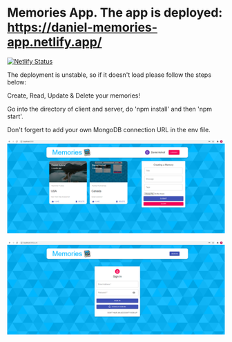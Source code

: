 # Memories App. The app is deployed: https://daniel-memories-app.netlify.app/

[![Netlify Status](https://api.netlify.com/api/v1/badges/d0fac536-c9da-4f6a-89ef-4587d91bde71/deploy-status)](https://app.netlify.com/sites/daniel-memories-app/deploys) 

The deployment is unstable, so if it doesn't load please follow the steps below:

Create, Read, Update & Delete your memories!

Go into the directory of client and server, do 'npm install' and then 'npm start'.

Don't forgert to add your own MongoDB connection URL in the env file.

![Screenshot](https://github.com/danielashrafk/memories-project/blob/main/client/public/memories%20-%201.png)

![Screenshot](https://github.com/danielashrafk/memories-project/blob/main/client/public/memories%20-%202.png)
